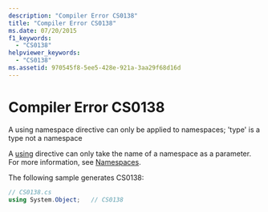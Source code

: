 ```yaml
---
description: "Compiler Error CS0138"
title: "Compiler Error CS0138"
ms.date: 07/20/2015
f1_keywords: 
  - "CS0138"
helpviewer_keywords: 
  - "CS0138"
ms.assetid: 970545f8-5ee5-428e-921a-3aa29f68d16d
---
```

# Compiler Error CS0138

A using namespace directive can only be applied to namespaces; 'type' is a type not a namespace  
  
 A [using](../language-reference/keywords/using.md) directive can only take the name of a namespace as a parameter. For more information, see [Namespaces](../programming-guide/namespaces/index.md).  
  
 The following sample generates CS0138:  
  
```csharp  
// CS0138.cs  
using System.Object;   // CS0138  
```
